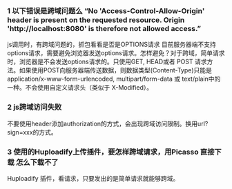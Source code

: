 ### 1  以下错误是跨域问题么 “No 'Access-Control-Allow-Origin' header is present on the requested resource. Origin '<span>http://</span>localhost:8080' is therefore not allowed access.”
js调用时，有跨域问题的，抓包看看是否是OPTIONS请求 目前服务器端不支持options请求，需要避免浏览器发送options请求。怎样避免？对于跨域，简单请求时，浏览器是不会发送options请求的。只使用GET, HEAD或者 POST 请求方法。如果使用POST向服务器端传送数据，则数据类型(Content-Type)只能是 application/x-www-form-urlencoded, multipart/form-data 或 text/plain中的一种。不会使用自定义请求头（类似于 X-Modified）。
### 2 	js跨域访问失败
不要使用header添加authorization的方式，会出现跨域访问限制。换用url?sign=xxx的方式。
### 3 使用的Huploadify上传插件，要怎样跨域请求，用Picasso 直接下载 怎么下载不了
Huploadify 插件，看请求，只要发出的是简单请求就能够跨域。